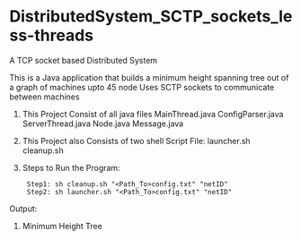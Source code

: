# DistributedSystem_SCTP_sockets_less-threads
A TCP socket based Distributed System

This is a Java application that builds a minimum height spanning tree out of a graph of machines upto 45 node
Uses SCTP sockets to communicate between machines

1) This Project Consist of all java files
	MainThread.java
	ConfigParser.java
	ServerThread.java
	Node.java
	Message.java
	
2) This Project also Consists of two shell Script File:
	launcher.sh
	cleanup.sh
	
3) Steps to Run the Program:
	
		Step1: sh cleanup.sh "<Path_To>config.txt" "netID"
		Step2: sh launcher.sh "<Path_To>config.txt" "netID"

Output:
1) Minimum Height Tree 

